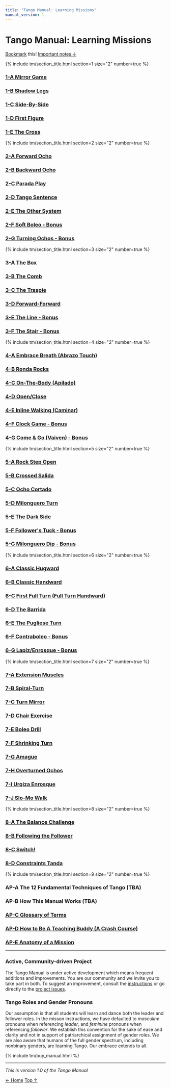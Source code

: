 ```yaml
---
title: "Tango Manual: Learning Missions"
manual_version: 1
---
```


# Tango Manual: Learning Missions

[Bookmark](bookmark.md) this! [Important notes &darr;](#active-community-driven-project)

{% include tm/section_title.html section=1 size="2" number=true %}

### [1-A Mirror Game](1-a.md)
### [1-B Shadow Legs](1-b.md)
### [1-C Side-By-Side](1-c.md)
### [1-D First Figure](1-d.md)
### [1-E The Cross](1-e.md)

{% include tm/section_title.html section=2 size="2" number=true %}

### [2-A Forward Ocho](2-a.md)
### [2-B Backward Ocho](2-b.md)
### [2-C Parada Play](2-c.md)
### [2-D Tango Sentence](2-d.md)
### [2-E The Other System](2-e.md)
### [2-F Soft Boleo - Bonus](2-f.md)
### [2-G Turning Ochos - Bonus](2-g.md)

{% include tm/section_title.html section=3 size="2" number=true %}

### [3-A The Box](3-a.md)
### [3-B The Comb](3-b.md)
### [3-C The Traspie](3-c.md)
### [3-D Forward-Forward](3-d.md)
### [3-E The Line - Bonus](3-e.md)
### [3-F The Stair - Bonus](3-f.md)

{% include tm/section_title.html section=4 size="2" number=true %}

### [4-A Embrace Breath (Abrazo Touch)](4-a.md)
### [4-B Ronda Rocks](4-b.md)
### [4-C On-The-Body (Apilado)](4-c.md)
### [4-D Open/Close](4-d.md)
### [4-E Inline Walking (Caminar)](4-e.md)
### [4-F Clock Game - Bonus](4-f.md)
### [4-G Come & Go (Vaiven) - Bonus](4-g.md)

{% include tm/section_title.html section=5 size="2" number=true %}

### [5-A Rock Step Open](5-a.md)
### [5-B Crossed Salida](5-b.md)
### [5-C Ocho Cortado](5-c.md)
### [5-D Milonguero Turn](5-d.md)
### [5-E The Dark Side](5-e.md)
### [5-F Follower's Tuck - Bonus](5-f.md)
### [5-G Milonguero Dip - Bonus](5-g.md)

{% include tm/section_title.html section=6 size="2" number=true %}

### [6-A Classic Hugward](6-a.md)
### [6-B Classic Handward](6-b.md)
### [6-C First Full Turn (Full Turn Handward)](6-c.md)
### [6-D The Barrida](6-d.md)
### [6-E The Pugliese Turn](6-e.md)
### [6-F Contraboleo - Bonus](6-f.md)
### [6-G Lapiz/Enrosque - Bonus](6-g.md)

{% include tm/section_title.html section=7 size="2" number=true %}

### [7-A Extension Muscles ](7-a.md)
### [7-B Spiral-Turn](7-b.md)
### [7-C Turn Mirror](7-c.md)
### [7-D Chair Exercise](7-d.md)
### [7-E Boleo Drill](7-e.md)
### [7-F Shrinking Turn](7-f.md)
### [7-G Amague](7-g.md)
### [7-H Overturned Ochos](7-h.md)
### [7-I Urqiza Enrosque](7-i.md)
### [7-J Slo-Mo Walk](7-j.md)

{% include tm/section_title.html section=8 size="2" number=true %}

### [8-A The Balance Challenge](8-a.md)
### [8-B Following the Follower](8-b.md)
### [8-C Switch!](8-c.md)
### [8-D Constraints Tanda](8-d.md)

{% include tm/section_title.html section=9 size="2" number=true %}

### AP-A The 12 Fundamental Techniques of Tango (TBA)
### AP-B How This Manual Works (TBA)
### [AP-C Glossary of Terms](appendix/ap-c-glossary-of-terms.md)
### [AP-D How to Be A Teaching Buddy (A Crash Course)](appendix/ap-d-how-to-be-a-teaching-buddy.md)
### [AP-E Anatomy of a Mission](appendix/ap-e-anatomy-of-a-mission.md)

---

### Active, Community-driven Project

The Tango Manual is under active development which means frequent additions and improvements. You are our community and we invite you to take part in both. To suggest an improvement, consult the [instructions](https://github.com/andreimoment/tangomanual#how-to-contribute) or go directly to the [project issues](https://github.com/andreimoment/tangomanual/issues).

### Tango Roles and Gender Pronouns

Our assumption is that all students will learn and dance both the leader and follower roles. In the misson instructions, we have defaulted to *masculine* pronouns when referencing *leader*, and *feminine* pronouns when referencing *follower*. We establish this convention for the sake of ease and clarity and not in support of patriarchical assignment of gender roles. We are also aware that humans of the full gender spectrum, including nonbinary genders, are learning Tango. Our embrace extends to all. 

{% include tm/buy_manual.html %}

---

*This is version 1.0 of the Tango Manual*

[&larr; Home](../index.html)     [Top &uarr;](#tango-manual-learning-missions)
